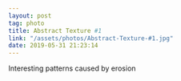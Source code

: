```yaml
---
layout: post
tag: photo
title: Abstract Texture #1
link: "/assets/photos/Abstract-Texture-#1.jpg"
date: 2019-05-31 21:23:14
---
```

Interesting patterns caused by erosion